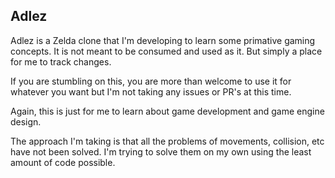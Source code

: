 ## Adlez

Adlez is a Zelda clone that I'm developing to learn some primative
gaming concepts. It is not meant to be consumed and used as it.
But simply a place for me to track changes.

If you are stumbling on this, you are more than welcome to use it for 
whatever you want but I'm not taking any issues or PR's at this time.

Again, this is just for me to learn about game development and 
game engine design.

The approach I'm taking is that all the problems of movements, 
collision, etc have not been solved. I'm trying to solve them on my own 
using the least amount of code possible.